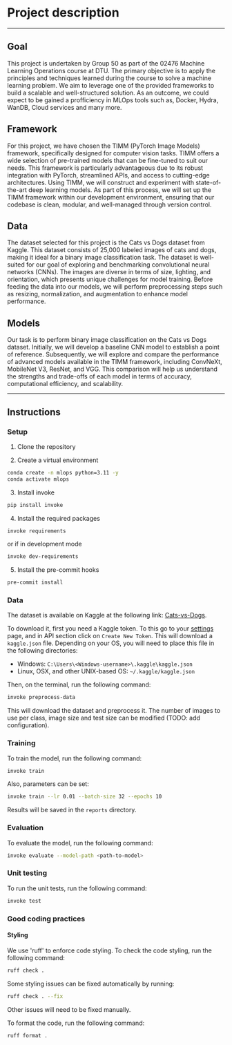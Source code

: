 # Project description

---

## Goal

This project is undertaken by Group 50 as part of the 02476 Machine Learning Operations course at DTU. The primary objective is to apply the principles and techniques learned during the course to solve a machine learning problem. We aim to leverage one of the provided frameworks to build a scalable and well-structured solution. As an outcome, we could expect to be gained a profficiency in MLOps tools such as, Docker, Hydra, WanDB, Cloud services and many more.

## Framework

For this project, we have chosen the TIMM (PyTorch Image Models) framework, specifically designed for computer vision tasks. TIMM offers a wide selection of pre-trained models that can be fine-tuned to suit our needs. This framework is particularly advantageous due to its robust integration with PyTorch, streamlined APIs, and access to cutting-edge architectures. Using TIMM, we will construct and experiment with state-of-the-art deep learning models. As part of this process, we will set up the TIMM framework within our development environment, ensuring that our codebase is clean, modular, and well-managed through version control.

## Data

The dataset selected for this project is the Cats vs Dogs dataset from Kaggle. This dataset consists of 25,000 labeled images of cats and dogs, making it ideal for a binary image classification task. The dataset is well-suited for our goal of exploring and benchmarking convolutional neural networks (CNNs). The images are diverse in terms of size, lighting, and orientation, which presents unique challenges for model training. Before feeding the data into our models, we will perform preprocessing steps such as resizing, normalization, and augmentation to enhance model performance.

## Models

Our task is to perform binary image classification on the Cats vs Dogs dataset. Initially, we will develop a baseline CNN model to establish a point of reference. Subsequently, we will explore and compare the performance of advanced models available in the TIMM framework, including ConvNeXt, MobileNet V3, ResNet, and VGG. This comparison will help us understand the strengths and trade-offs of each model in terms of accuracy, computational efficiency, and scalability.

---

## Instructions

### Setup

1. Clone the repository

2. Create a virtual environment

```bash
conda create -n mlops python=3.11 -y
conda activate mlops
```

3. Install invoke

```bash
pip install invoke
```

4. Install the required packages

```bash
invoke requirements
```

or if in development mode

```bash
invoke dev-requirements
```

5. Install the pre-commit hooks

```bash
pre-commit install
```

### Data

The dataset is available on Kaggle at the following link: [Cats-vs-Dogs](https://www.kaggle.com/datasets/shaunthesheep/microsoft-catsvsdogs-dataset).

To download it, first you need a Kaggle token. To this go to your [settings](https://www.kaggle.com/settings) page, and in API section click on `Create New Token`. This will download a `kaggle.json` file.
Depending on your OS, you will need to place this file in the following directories:

- Windows: `C:\Users\<Windows-username>\.kaggle\kaggle.json`
- Linux, OSX, and other UNIX-based OS: `~/.kaggle/kaggle.json`

Then, on the terminal, run the following command:

```bash
invoke preprocess-data
```

This will download the dataset and preprocess it. The number of images to use per class, image size and test size can be modified (TODO: add configuration).

### Training

To train the model, run the following command:

```bash
invoke train
```

Also, parameters can be set:

```bash
invoke train --lr 0.01 --batch-size 32 --epochs 10
```

Results will be saved in the `reports` directory.

### Evaluation

To evaluate the model, run the following command:

```bash
invoke evaluate --model-path <path-to-model>
```

### Unit testing

To run the unit tests, run the following command:

```bash
invoke test
```

### Good coding practices

#### Styling

We use 'ruff' to enforce code styling. To check the code styling, run the following command:

```bash
ruff check .
```

Some styling issues can be fixed automatically by running:

```bash
ruff check . --fix
```

Other issues will need to be fixed manually.

To format the code, run the following command:

```bash
ruff format .
```
